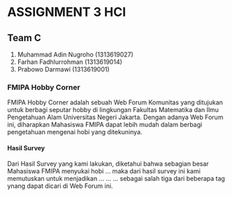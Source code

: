 # ASSIGNMENT 3 HCI
## Team C
1. Muhammad Adin Nugroho (1313619027)
2. Farhan Fadhlurrohman (1313619014)
3. Prabowo Darmawi (1313619001)

### FMIPA Hobby Corner
FMIPA Hobby Corner adalah sebuah Web Forum Komunitas yang ditujukan untuk berbagi seputar hobby di lingkungan Fakultas Matematika dan Ilmu Pengetahuan Alam Universitas Negeri Jakarta. Dengan adanya Web Forum ini, diharapkan Mahasiswa FMIPA dapat lebih mudah dalam berbagi pengetahuan mengenai hobi yang ditekuninya.

#### Hasil Survey
Dari Hasil Survey yang kami lakukan, diketahui bahwa sebagian besar Mahasiswa FMIPA menyukai hobi ... maka dari hasil survey ini kami memutuskan untuk menjadikan ... ... ... sebagai salah tiga dari beberapa tag ynang dapat dicari di Web Forum ini.


